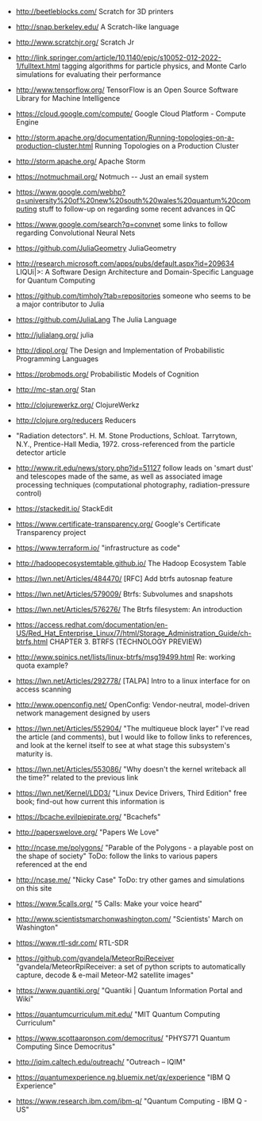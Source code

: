  - http://beetleblocks.com/
   Scratch for 3D printers

 - http://snap.berkeley.edu/
   A Scratch-like language

 - http://www.scratchjr.org/
   Scratch Jr

 - http://link.springer.com/article/10.1140/epjc/s10052-012-2022-1/fulltext.html
   tagging algorithms for particle physics, and Monte Carlo simulations for evaluating their performance

 - http://www.tensorflow.org/
   TensorFlow is an Open Source Software Library for Machine Intelligence

 - https://cloud.google.com/compute/
   Google Cloud Platform - Compute Engine

 - http://storm.apache.org/documentation/Running-topologies-on-a-production-cluster.html
   Running Topologies on a Production Cluster

 - http://storm.apache.org/
   Apache Storm

 - https://notmuchmail.org/
   Notmuch -- Just an email system

 - https://www.google.com/webhp?q=university%20of%20new%20south%20wales%20quantum%20computing
   stuff to follow-up on regarding some recent advances in QC

 - https://www.google.com/search?q=convnet
   some links to follow regarding Convolutional Neural Nets

 - https://github.com/JuliaGeometry
   JuliaGeometry

 - http://research.microsoft.com/apps/pubs/default.aspx?id=209634
   LIQUi|>: A Software Design Architecture and Domain-Specific Language for Quantum Computing

 - https://github.com/timholy?tab=repositories
   someone who seems to be a major contributor to Julia

 - https://github.com/JuliaLang
   The Julia Language

 - http://julialang.org/
   julia

 - http://dippl.org/
   The Design and Implementation of Probabilistic Programming Languages

 - https://probmods.org/
   Probabilistic Models of Cognition

 - http://mc-stan.org/
   Stan

 - http://clojurewerkz.org/
   ClojureWerkz

 - http://clojure.org/reducers
   Reducers

 - "Radiation detectors". H. M. Stone Productions, Schloat. Tarrytown, N.Y., Prentice-Hall Media, 1972.
   cross-referenced from the particle detector article

 - http://www.rit.edu/news/story.php?id=51127
   follow leads on 'smart dust' and telescopes made of the same, as well as associated image processing techniques
   (computational photography, radiation-pressure control)

 - https://stackedit.io/
   StackEdit

 - https://www.certificate-transparency.org/
   Google's Certificate Transparency project

 - https://www.terraform.io/
   "infrastructure as code"

 - http://hadoopecosystemtable.github.io/
   The Hadoop Ecosystem Table

 - https://lwn.net/Articles/484470/
   [RFC] Add btrfs autosnap feature

 - https://lwn.net/Articles/579009/
   Btrfs: Subvolumes and snapshots

 - https://lwn.net/Articles/576276/
   The Btrfs filesystem: An introduction

 - https://access.redhat.com/documentation/en-US/Red_Hat_Enterprise_Linux/7/html/Storage_Administration_Guide/ch-btrfs.html
   CHAPTER 3. BTRFS (TECHNOLOGY PREVIEW)

 - http://www.spinics.net/lists/linux-btrfs/msg19499.html
   Re: working quota example?

 - https://lwn.net/Articles/292778/
   [TALPA] Intro to a linux interface for on access scanning

 - http://www.openconfig.net/
   OpenConfig: Vendor-neutral, model-driven network management designed by users

 - https://lwn.net/Articles/552904/
   "The multiqueue block layer"
   I've read the article (and comments), but I would like to follow
   links to references, and look at the kernel itself to see at what
   stage this subsystem's maturity is.

 - https://lwn.net/Articles/553086/
   "Why doesn't the kernel writeback all the time?"
   related to the previous link

 - https://lwn.net/Kernel/LDD3/
   "Linux Device Drivers, Third Edition"
   free book; find-out how current this information is

 - https://bcache.evilpiepirate.org/
   "Bcachefs"

 - http://paperswelove.org/
   "Papers We Love"

 - http://ncase.me/polygons/
   "Parable of the Polygons - a playable post on the shape of society"
   ToDo: follow the links to various papers referenced at the end

 - http://ncase.me/
   "Nicky Case"
   ToDo: try other games and simulations on this site

 - https://www.5calls.org/
   "5 Calls: Make your voice heard"

 - http://www.scientistsmarchonwashington.com/
   "Scientists' March on Washington"

 - https://www.rtl-sdr.com/
   RTL-SDR

 - https://github.com/gvandela/MeteorRpiReceiver
   "gvandela/MeteorRpiReceiver: a set of python scripts to automatically capture, decode &amp; e-mail Meteor-M2 satellite images"

 - https://www.quantiki.org/
   "Quantiki | Quantum Information Portal and Wiki"

 - https://quantumcurriculum.mit.edu/
   "MIT Quantum Computing Curriculum"

 - https://www.scottaaronson.com/democritus/
   "PHYS771 Quantum Computing Since Democritus"

 - http://iqim.caltech.edu/outreach/
   "Outreach &#8211; IQIM"

 - https://quantumexperience.ng.bluemix.net/qx/experience
   "IBM Q Experience"

 - https://www.research.ibm.com/ibm-q/
   "Quantum Computing - IBM Q - US"
